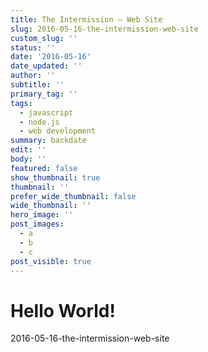 ```yaml
---
title: The Intermission – Web Site
slug: 2016-05-16-the-intermission-web-site
custom_slug: ''
status: ''
date: '2016-05-16'
date_updated: ''
author: ''
subtitle: ''
primary_tag: ''
tags:
  - javascript
  - node.js
  - web development
summary: backdate
edit: ''
body: ''
featured: false
show_thumbnail: true
thumbnail: ''
prefer_wide_thumbnail: false
wide_thumbnail: ''
hero_image: ''
post_images:
  - a
  - b
  - c
post_visible: true
---
```

# Hello World!
2016-05-16-the-intermission-web-site